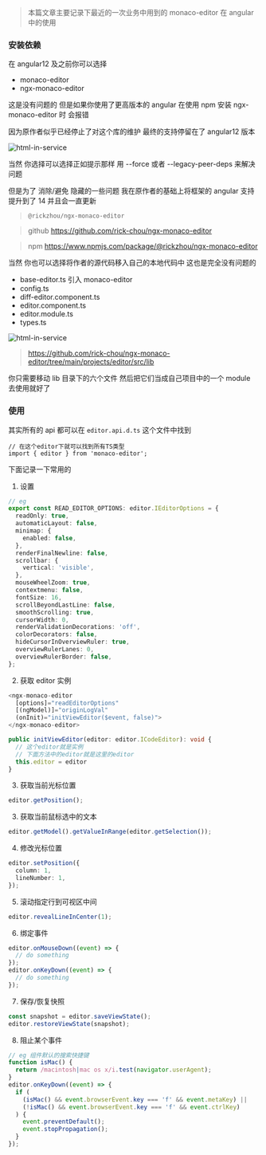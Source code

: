 > 本篇文章主要记录下最近的一次业务中用到的 monaco-editor 在 angular 中的使用

### 安装依赖

在 angular12 及之前你可以选择

- monaco-editor
- ngx-monaco-editor

这是没有问题的 但是如果你使用了更高版本的 angular 在使用 npm 安装 ngx-monaco-editor 时 会报错

因为原作者似乎已经停止了对这个库的维护 最终的支持停留在了 angular12 版本

![html-in-service](https://p3-juejin.byteimg.com/tos-cn-i-k3u1fbpfcp/317294a3b1b44b98b327524019632d3e~tplv-k3u1fbpfcp-zoom-in-crop-mark:4536:0:0:0.awebp)

当然 你选择可以选择正如提示那样 用 --force 或者 --legacy-peer-deps 来解决问题

但是为了 消除/避免 隐藏的一些问题 我在原作者的基础上将框架的 angular 支持提升到了 14 并且会一直更新

> `@rickzhou/ngx-monaco-editor`

> github https://github.com/rick-chou/ngx-monaco-editor

> npm https://www.npmjs.com/package/@rickzhou/ngx-monaco-editor

当然 你也可以选择将作者的源代码移入自己的本地代码中 这也是完全没有问题的

- base-editor.ts 引入 monaco-editor
- config.ts
- diff-editor.component.ts
- editor.component.ts
- editor.module.ts
- types.ts

![html-in-service](https://p3-juejin.byteimg.com/tos-cn-i-k3u1fbpfcp/9bd35580573e4ed2a0a8dbce49102250~tplv-k3u1fbpfcp-zoom-in-crop-mark:4536:0:0:0.awebp)

> https://github.com/rick-chou/ngx-monaco-editor/tree/main/projects/editor/src/lib

你只需要移动 lib 目录下的六个文件 然后把它们当成自己项目中的一个 module 去使用就好了

### 使用

其实所有的 api 都可以在 `editor.api.d.ts` 这个文件中找到

```
// 在这个editor下就可以找到所有TS类型
import { editor } from 'monaco-editor';
```

下面记录一下常用的

1. 设置

```ts
// eg
export const READ_EDITOR_OPTIONS: editor.IEditorOptions = {
  readOnly: true,
  automaticLayout: false,
  minimap: {
    enabled: false,
  },
  renderFinalNewline: false,
  scrollbar: {
    vertical: 'visible',
  },
  mouseWheelZoom: true,
  contextmenu: false,
  fontSize: 16,
  scrollBeyondLastLine: false,
  smoothScrolling: true,
  cursorWidth: 0,
  renderValidationDecorations: 'off',
  colorDecorators: false,
  hideCursorInOverviewRuler: true,
  overviewRulerLanes: 0,
  overviewRulerBorder: false,
};
```

2. 获取 editor 实例

```ts
<ngx-monaco-editor
  [options]="readEditorOptions"
  [(ngModel)]="originLogVal"
  (onInit)="initViewEditor($event, false)">
</ngx-monaco-editor>

public initViewEditor(editor: editor.ICodeEditor): void {
  // 这个editor就是实例
  // 下面方法中的editor就是这里的editor
  this.editor = editor
}
```

3. 获取当前光标位置

```ts
editor.getPosition();
```

3. 获取当前鼠标选中的文本

```ts
editor.getModel().getValueInRange(editor.getSelection());
```

4. 修改光标位置

```ts
editor.setPosition({
  column: 1,
  lineNumber: 1,
});
```

5. 滚动指定行到可视区中间

```ts
editor.revealLineInCenter(1);
```

6. 绑定事件

```ts
editor.onMouseDown((event) => {
  // do something
});
editor.onKeyDown((event) => {
  // do something
});
```

7. 保存/恢复快照

```ts
const snapshot = editor.saveViewState();
editor.restoreViewState(snapshot);
```

8. 阻止某个事件

```ts
// eg 组件默认的搜索快捷键
function isMac() {
  return /macintosh|mac os x/i.test(navigator.userAgent);
}
editor.onKeyDown((event) => {
  if (
    (isMac() && event.browserEvent.key === 'f' && event.metaKey) ||
    (!isMac() && event.browserEvent.key === 'f' && event.ctrlKey)
  ) {
    event.preventDefault();
    event.stopPropagation();
  }
});
```
